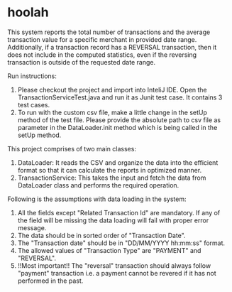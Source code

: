 # hoolah

This system reports the total number of transactions and the average transaction value for a specific merchant in provided date range.
Additionally, if a transaction record has a REVERSAL transaction, then it does not include in the computed statistics, even if the reversing transaction is outside of the requested date range.

Run instructions: 
1. Please checkout the project and import into InteliJ IDE. Open the TransactionServiceTest.java and run it as Junit test case. 
   It contains 3 test cases.
2. To run with the custom csv file, make a little change in the setUp method of the test file.
   Please provide the absolute path to csv file as parameter in the DataLoader.init method which is being called in the setUp method.

This project comprises of two main classes:
1. DataLoader: It reads the CSV and organize the data into the efficient format so that it can calculate the reports in optimized manner.
2. TransactionService: This takes the input and fetch the data from DataLoader class and performs the required operation.

Following is the assumptions with data loading in the system:
1. All the fields except "Related Transaction Id" are mandatory. If any of the field will be missing the data loading will fail with proper error message.
2. The data should be in sorted order of "Transaction Date".
3. The "Transaction date" should be in "DD/MM/YYYY hh:mm:ss" format.
4. The allowed values of "Transaction Type" are "PAYMENT" and "REVERSAL".
5. !!Most important!! The "reversal" transaction should always follow "payment" transaction i.e. a payment cannot be revered if it has not performed in the past.
